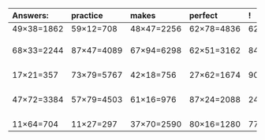 | Answers: | practice | makes | perfect | ! |
| :--- | :--- | :--- | :--- | :--- |
| 49×38=1862 | 59×12=708 | 48×47=2256 | 62×78=4836 | 62×49=3038 | 
|   |   |   |   |   | 
|   |   |   |   |   | 
|   |   |   |   |   | 
| 68×33=2244 | 87×47=4089 | 67×94=6298 | 62×51=3162 | 84×11=924 | 
|   |   |   |   |   | 
|   |   |   |   |   | 
|   |   |   |   |   | 
|   |   |   |   |   | 
| 17×21=357 | 73×79=5767 | 42×18=756 | 27×62=1674 | 90×49=4410 | 
|   |   |   |   |   | 
|   |   |   |   |   | 
|   |   |   |   |   | 
|   |   |   |   |   | 
| 47×72=3384 | 57×79=4503 | 61×16=976 | 87×24=2088 | 24×15=360 | 
|   |   |   |   |   | 
|   |   |   |   |   | 
|   |   |   |   |   | 
|   |   |   |   |   | 
| 11×64=704 | 11×27=297 | 37×70=2590 | 80×16=1280 | 77×16=1232 | 
